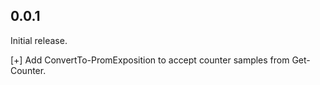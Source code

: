 ## 0.0.1
Initial release.

[+] Add ConvertTo-PromExposition to accept counter samples from Get-Counter.